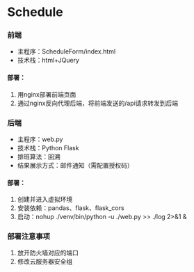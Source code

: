 # Schedule

### 前端
* 主程序：ScheduleForm/index.html
* 技术栈：html+JQuery
#### 部署：
1. 用nginx部署前端页面
2. 通过nginx反向代理后端，将前端发送的/api请求转发到后端

### 后端
* 主程序：web.py
* 技术栈：Python Flask
* 排班算法：回溯
* 结果展示方式：邮件通知（需配置授权码）
#### 部署：
1. 创建并进入虚拟环境
2. 安装依赖：pandas、flask、flask_cors
3. 启动：nohup ./venv/bin/python -u ./web.py >> ./log 2>&1 &

### 部署注意事项
1. 放开防火墙对应的端口
2. 修改云服务器安全组
